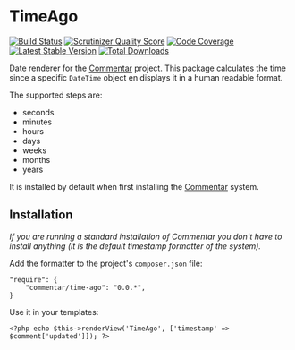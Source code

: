 TimeAgo
=

[![Build Status](https://travis-ci.org/Commentar/TimeAgo.png?branch=master)](https://travis-ci.org/Commentar/TimeAgo) [![Scrutinizer Quality Score](https://scrutinizer-ci.com/g/Commentar/TimeAgo/badges/quality-score.png?s=e9a551f7f53423cdebc33dc530a6e89cb6ba58a1)](https://scrutinizer-ci.com/g/Commentar/TimeAgo/) [![Code Coverage](https://scrutinizer-ci.com/g/Commentar/TimeAgo/badges/coverage.png?s=822bbb46c79b752d4bfe94734c24ea4ca5da619f)](https://scrutinizer-ci.com/g/Commentar/TimeAgo/) [![Latest Stable Version](https://poser.pugx.org/Commentar/time-ago/v/stable.png)](https://packagist.org/packages/Commentar/time-ago) [![Total Downloads](https://poser.pugx.org/Commentar/time-ago/downloads.png)](https://packagist.org/packages/Commentar/time-ago)

Date renderer for the [Commentar][commentar] project. This package calculates the time since a specific `DateTime` object en displays it in a human readable format.

The supported steps are:

- seconds
- minutes
- hours
- days
- weeks
- months
- years

It is installed by default when first installing the [Commentar][commentar] system.

Installation
-

*If you are running a standard installation of Commentar you don't have to install anything (it is the default timestamp formatter of the system).*

Add the formatter to the project's `composer.json` file:

    "require": {
        "commentar/time-ago": "0.0.*",
    }

Use it in your templates:

    <?php echo $this->renderView('TimeAgo', ['timestamp' => $comment['updated']]); ?>

[commentar]:https://github.com/Commentar/Commentar
